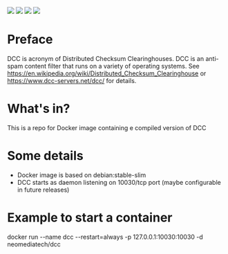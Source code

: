 [![](https://images.microbadger.com/badges/version/neomediatech/dcc.svg)](https://microbadger.com/images/neomediatech/dcc "Get your own version badge on microbadger.com")
[![](https://images.microbadger.com/badges/image/neomediatech/dcc.svg)](https://microbadger.com/images/neomediatech/dcc)
![](https://img.shields.io/github/last-commit/Neomediatech/dcc-docker.svg?style=plastic)
![](https://img.shields.io/github/repo-size/Neomediatech/dcc-docker.svg?style=plastic)

# Preface
DCC is acronym of Distributed Checksum Clearinghouses. DCC is an anti-spam content filter that runs on a variety of operating systems. See https://en.wikipedia.org/wiki/Distributed_Checksum_Clearinghouse or https://www.dcc-servers.net/dcc/ for details.

# What's in?
This is a repo for Docker image containing e compiled version of DCC

# Some details
 - Docker image is based on debian:stable-slim
 - DCC starts as daemon listening on 10030/tcp port (maybe configurable in future releases)

# Example to start a container
docker run --name dcc --restart=always -p 127.0.0.1:10030:10030 -d neomediatech/dcc
